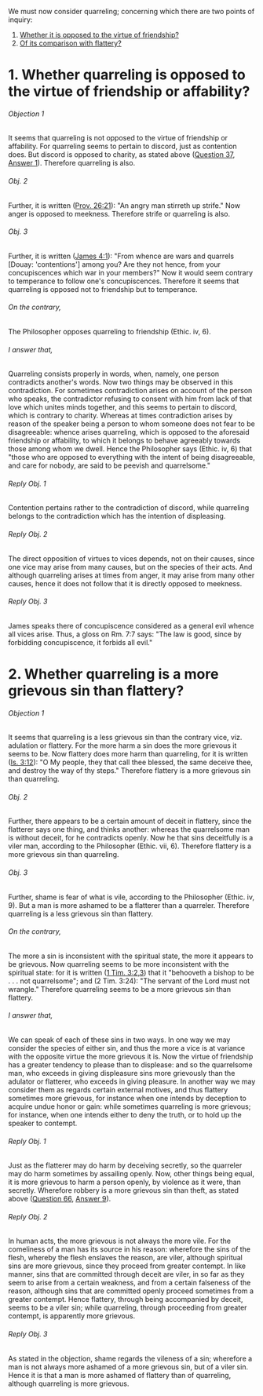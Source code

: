 We must now consider quarreling; concerning which there are two points of inquiry:  

1. [ Whether it is opposed to the virtue of friendship?](#1.%20Whether%20quarreling%20is%20opposed%20to%20the%20virtue%20of%20friendship%20or%20affability?)
2. [ Of its comparison with flattery?](#2.%20Whether%20quarreling%20is%20a%20more%20grievous%20sin%20than%20flattery?)



# 1. Whether quarreling is opposed to the virtue of friendship or affability? 

###### Objection 1
It seems that quarreling is not opposed to the virtue of friendship or affability. For quarreling seems to pertain to discord, just as contention does. But discord is opposed to charity, as stated above ([Question 37](../../001.%20Theological%20Virtues/23.%20Charity/37.%20Discord,%20Which%20Is%20Contrary%20to%20Peace.md), [Answer 1](../../001.%20Theological%20Virtues/23.%20Charity/37.%20Discord,%20Which%20Is%20Contrary%20to%20Peace.md#1.%20Whether%20discord%20is%20a%20sin?%20)). Therefore quarreling is also.  

###### Obj. 2
Further, it is written ([Prov. 26:21](http://bible.gospelcom.net/bible?Prov++26:21)): "An angry man stirreth up strife." Now anger is opposed to meekness. Therefore strife or quarreling is also.  

###### Obj. 3
Further, it is written ([James 4:1](http://bible.gospelcom.net/bible?James+4:1)): "From whence are wars and quarrels \[Douay: 'contentions'\] among you? Are they not hence, from your concupiscences which war in your members?" Now it would seem contrary to temperance to follow one's concupiscences. Therefore it seems that quarreling is opposed not to friendship but to temperance.  

###### On the contrary,
The Philosopher opposes quarreling to friendship (Ethic. iv, 6).  

###### I answer that,
Quarreling consists properly in words, when, namely, one person contradicts another's words. Now two things may be observed in this contradiction. For sometimes contradiction arises on account of the person who speaks, the contradictor refusing to consent with him from lack of that love which unites minds together, and this seems to pertain to discord, which is contrary to charity. Whereas at times contradiction arises by reason of the speaker being a person to whom someone does not fear to be disagreeable: whence arises quarreling, which is opposed to the aforesaid friendship or affability, to which it belongs to behave agreeably towards those among whom we dwell. Hence the Philosopher says (Ethic. iv, 6) that "those who are opposed to everything with the intent of being disagreeable, and care for nobody, are said to be peevish and quarrelsome."  

###### Reply Obj. 1
Contention pertains rather to the contradiction of discord, while quarreling belongs to the contradiction which has the intention of displeasing.  

###### Reply Obj. 2
The direct opposition of virtues to vices depends, not on their causes, since one vice may arise from many causes, but on the species of their acts. And although quarreling arises at times from anger, it may arise from many other causes, hence it does not follow that it is directly opposed to meekness.  

###### Reply Obj. 3
James speaks there of concupiscence considered as a general evil whence all vices arise. Thus, a gloss on Rm. 7:7 says: "The law is good, since by forbidding concupiscence, it forbids all evil."  




# 2. Whether quarreling is a more grievous sin than flattery? 

###### Objection 1
It seems that quarreling is a less grievous sin than the contrary vice, viz. adulation or flattery. For the more harm a sin does the more grievous it seems to be. Now flattery does more harm than quarreling, for it is written ([Is. 3:12](http://bible.gospelcom.net/bible?Is++3:12)): "O My people, they that call thee blessed, the same deceive thee, and destroy the way of thy steps." Therefore flattery is a more grievous sin than quarreling.  

###### Obj. 2
Further, there appears to be a certain amount of deceit in flattery, since the flatterer says one thing, and thinks another: whereas the quarrelsome man is without deceit, for he contradicts openly. Now he that sins deceitfully is a viler man, according to the Philosopher (Ethic. vii, 6). Therefore flattery is a more grievous sin than quarreling.  

###### Obj. 3
Further, shame is fear of what is vile, according to the Philosopher (Ethic. iv, 9). But a man is more ashamed to be a flatterer than a quarreler. Therefore quarreling is a less grievous sin than flattery.  

###### On the contrary,
The more a sin is inconsistent with the spiritual state, the more it appears to be grievous. Now quarreling seems to be more inconsistent with the spiritual state: for it is written ([1 Tim. 3:2,3](http://bible.gospelcom.net/bible?1+Tim++3:2,3)) that it "behooveth a bishop to be . . . not quarrelsome"; and (2 Tim. 3:24): "The servant of the Lord must not wrangle." Therefore quarreling seems to be a more grievous sin than flattery.  

###### I answer that,
We can speak of each of these sins in two ways. In one way we may consider the species of either sin, and thus the more a vice is at variance with the opposite virtue the more grievous it is. Now the virtue of friendship has a greater tendency to please than to displease: and so the quarrelsome man, who exceeds in giving displeasure sins more grievously than the adulator or flatterer, who exceeds in giving pleasure. In another way we may consider them as regards certain external motives, and thus flattery sometimes more grievous, for instance when one intends by deception to acquire undue honor or gain: while sometimes quarreling is more grievous; for instance, when one intends either to deny the truth, or to hold up the speaker to contempt.  

###### Reply Obj. 1
Just as the flatterer may do harm by deceiving secretly, so the quarreler may do harm sometimes by assailing openly. Now, other things being equal, it is more grievous to harm a person openly, by violence as it were, than secretly. Wherefore robbery is a more grievous sin than theft, as stated above ([Question 66](../64.%20Vices%20Opposed%20to%20Commutative%20Justice/64.%20/66.%20Theft%20and%20Robbery.md), [Answer 9](../64.%20Vices%20Opposed%20to%20Commutative%20Justice/64.%20/66.%20Theft%20and%20Robbery.md#9.%20Whether%20theft%20is%20a%20more%20grievous%20sin%20than%20robbery?%20)).  

###### Reply Obj. 2
In human acts, the more grievous is not always the more vile. For the comeliness of a man has its source in his reason: wherefore the sins of the flesh, whereby the flesh enslaves the reason, are viler, although spiritual sins are more grievous, since they proceed from greater contempt. In like manner, sins that are committed through deceit are viler, in so far as they seem to arise from a certain weakness, and from a certain falseness of the reason, although sins that are committed openly proceed sometimes from a greater contempt. Hence flattery, through being accompanied by deceit, seems to be a viler sin; while quarreling, through proceeding from greater contempt, is apparently more grievous.  

###### Reply Obj. 3
As stated in the objection, shame regards the vileness of a sin; wherefore a man is not always more ashamed of a more grievous sin, but of a viler sin. Hence it is that a man is more ashamed of flattery than of quarreling, although quarreling is more grievous.